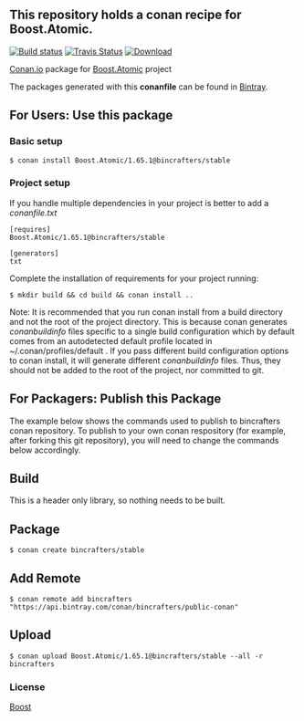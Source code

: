 ## This repository holds a conan recipe for Boost.Atomic.

[![Build status](https://ci.appveyor.com/api/projects/status/k66c2ixw7x2r90d1/branch/stable/1.65.1?svg=true)](https://ci.appveyor.com/project/BinCrafters/conan-boost-atomic/branch/stable/1.65.1)
[![Travis Status](https://travis-ci.org/bincrafters/conan-boost-atomic.svg?branch=stable%2F1.65.1)](https://travis-ci.org/bincrafters/conan-boost-atomic)
[![Download](https://api.bintray.com/packages/bincrafters/public-conan/Boost.Atomic%3Abincrafters/images/download.svg?version=1.65.1%3Astable) ](https://bintray.com/bincrafters/public-conan/Boost.Atomic%3Abincrafters/1.65.1%3Astable/link)

[Conan.io](https://conan.io) package for [Boost.Atomic](https://github.com/Boostorg/Atomic) project

The packages generated with this **conanfile** can be found in [Bintray](https://bintray.com/bincrafters/public-conan/Boost.Atomic%3Abincrafters).

## For Users: Use this package

### Basic setup

    $ conan install Boost.Atomic/1.65.1@bincrafters/stable

### Project setup

If you handle multiple dependencies in your project is better to add a *conanfile.txt*

    [requires]
    Boost.Atomic/1.65.1@bincrafters/stable

    [generators]
    txt

Complete the installation of requirements for your project running:

    $ mkdir build && cd build && conan install ..
	
Note: It is recommended that you run conan install from a build directory and not the root of the project directory.  This is because conan generates *conanbuildinfo* files specific to a single build configuration which by default comes from an autodetected default profile located in ~/.conan/profiles/default .  If you pass different build configuration options to conan install, it will generate different *conanbuildinfo* files.  Thus, they should not be added to the root of the project, nor committed to git. 

## For Packagers: Publish this Package

The example below shows the commands used to publish to bincrafters conan repository. To publish to your own conan respository (for example, after forking this git repository), you will need to change the commands below accordingly. 

## Build  

This is a header only library, so nothing needs to be built.

## Package 

    $ conan create bincrafters/stable
	
## Add Remote

	$ conan remote add bincrafters "https://api.bintray.com/conan/bincrafters/public-conan"

## Upload

    $ conan upload Boost.Atomic/1.65.1@bincrafters/stable --all -r bincrafters

### License
[Boost](www.boost.org/LICENSE_1_0.txt)

